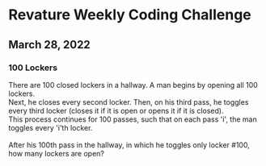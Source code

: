 # Revature Weekly Coding Challenge
## March 28, 2022

### 100 Lockers
There are 100 closed lockers in a hallway. A man begins by opening all 100 lockers.
<br>Next, he closes every second locker. Then, on his third pass, he toggles every third locker (closes it if it is open or opens it if it is closed).
<br>This process continues for 100 passes, such that on each pass 'i', the man toggles every 'i'th locker.
<br>
<br>After his 100th pass in the hallway, in which he toggles only locker #100, how many lockers are open?